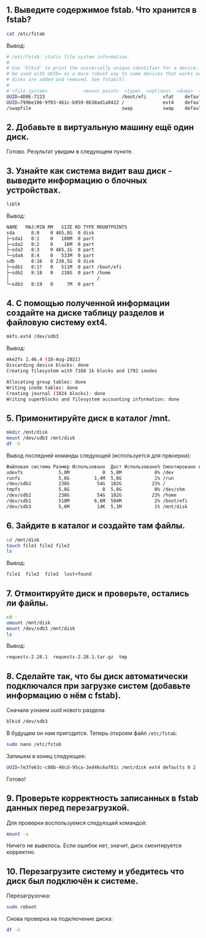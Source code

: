 ## **1. Выведите содержимое fstab. Что хранится в fstab?**

```bash
cat /etc/fstab
```

Вывод:

```bash
# /etc/fstab: static file system information.  
#  
# Use 'blkid' to print the universally unique identifier for a device; this may  
# be used with UUID= as a more robust way to name devices that works even if  
# disks are added and removed. See fstab(5).  
#  
# <file system>             <mount point>  <type>  <options>  <dump>  <pass>  
UUID=4D0E-7223                            /boot/efi      vfat    defaults   0 2  
UUID=7996e106-9f03-461c-b959-8638ad1a8422 /              ext4    defaults   0 1  
/swapfile                                 swap           swap    defaults   0 0
```

## **2. Добавьте в виртуальную машину ещё один диск.**

Готово. Результат увидим в следующем пункте.

## **3. Узнайте как система видит ваш диск - выведите информацию о блочных устройствах.**

```bash
lsblk
```

Вывод:

```bash
NAME   MAJ:MIN RM   SIZE RO TYPE MOUNTPOINTS
sda      8:0    0 465,8G  0 disk 
├─sda1   8:1    0   100M  0 part 
├─sda2   8:2    0    16M  0 part 
├─sda3   8:3    0 465,1G  0 part 
└─sda4   8:4    0   533M  0 part 
sdb      8:16   0 238,5G  0 disk 
├─sdb1   8:17   0   511M  0 part /boot/efi
├─sdb2   8:18   0   238G  0 part /home
│                                /
└─sdb3   8:19   0     7M  0 part 
```

## **4. С помощью полученной информации создайте на диске таблицу разделов и файловую систему ext4.**

```bash
mkfs.ext4 /dev/sdb3
```

Вывод:

```bash
mke2fs 1.46.4 (18-Aug-2021)
Discarding device blocks: done                            
Creating filesystem with 7168 1k blocks and 1792 inodes

Allocating group tables: done                            
Writing inode tables: done                            
Creating journal (1024 blocks): done
Writing superblocks and filesystem accounting information: done
```  

## **5. Примонитируйте диск в каталог /mnt.**

```bash
mkdir /mnt/disk
mount /dev/sdb3 /mnt/disk
df -h
```

Вывод последней команды следующей (используется для првоерки):

```bash
Файловая система Размер Использовано  Дост Использовано% Cмонтировано в
udevfs             5,0M            0  5,0M            0% /dev
runfs              5,8G         1,4M  5,8G            1% /run
/dev/sdb2          238G          54G  182G           23% /
tmpfs              5,8G            0  5,8G            0% /dev/shm
/dev/sdb2          238G          54G  182G           23% /home
/dev/sdb1          510M         6,6M  504M            2% /boot/efi
/dev/sdb3          5,6M          14K  5,1M            1% /mnt/disk
```
  
## **6. Зайдите в каталог и создайте там файлы.**

```bash
cd /mnt/disk
touch file1 file2 file3
ls
```

Вывод:

```bash
file1  file2  file3  lost+found
```

## **7. Отмонтируйте диск и проверьте, остались ли файлы.**

```bash
cd -
umount /mnt/disk
mount /dev/sdb3 /mnt/disk
ls
```

Вывод:

```bash
requests-2.28.1  requests-2.28.1.tar.gz  tmp
```

## **8. Сделайте так, что бы диск автоматически подключался при загрузке систем (добавьте информацию о нём с fstab).**

Сначала узнаем uuid нового раздела:

```bash
blkid /dev/sdb3
```

В будущем он нам пригодится. Теперь откроем файл `/etc/fstab`:

```bash
sudo nano /etc/fstab
```

Запишем в конец следующее:

```bash
UUID=7e3fe63c-c88b-46cd-95ca-3ed46c6af81c /mnt/disk ext4 defaults 0 2
```

Готово!

## **9. Проверьте корректность записанных в fstab данных перед перезагрузкой.**

Для проверки воспользуемся следующей командой:

```bash
mount -a
```

Ничего не вывелось. Если ошибок нет, значит, диск смонтируется корректно.

## **10. Перезагрузите систему и убедитесь что диск был подключён к системе.**

Перезагрузочка:

```bash
sudo reboot
```
Снова проверка на подключение диска:

```bash
df -h
```
